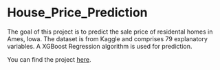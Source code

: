 # House_Price_Prediction

The goal of this project is to predict the sale price of residental homes in Ames, Iowa. The dataset is from Kaggle and comprises 79 explanatory variables. A XGBoost Regression algorithm is used for prediction.

You can find the project [here](https://rpubs.com/swerner1896/901231).
